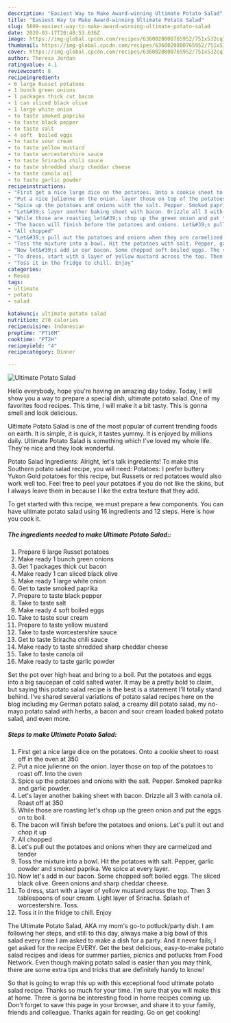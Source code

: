 ```yaml
---
description: "Easiest Way to Make Award-winning Ultimate Potato Salad"
title: "Easiest Way to Make Award-winning Ultimate Potato Salad"
slug: 5809-easiest-way-to-make-award-winning-ultimate-potato-salad
date: 2020-03-17T20:48:53.636Z
image: https://img-global.cpcdn.com/recipes/6360020800765952/751x532cq70/ultimate-potato-salad-recipe-main-photo.jpg
thumbnail: https://img-global.cpcdn.com/recipes/6360020800765952/751x532cq70/ultimate-potato-salad-recipe-main-photo.jpg
cover: https://img-global.cpcdn.com/recipes/6360020800765952/751x532cq70/ultimate-potato-salad-recipe-main-photo.jpg
author: Theresa Jordan
ratingvalue: 4.1
reviewcount: 8
recipeingredient:
- 6 large Russet potatoes
- 1 bunch green onions
- 1 packages thick cut bacon
- 1 can sliced black olive
- 1 large white onion
- to taste smoked paprika
- to taste black pepper
- to taste salt
- 4 soft  boiled eggs
- to taste sour cream
- to taste yellow mustard
- to taste worcestershire sauce
- to taste Sriracha chili sauce
- to taste shredded sharp cheddar cheese
- to taste canola oil
- to taste garlic powder
recipeinstructions:
- "First get a nice large dice on the potatoes. Onto a cookie sheet to roast off in the oven at 350"
- "Put a nice julienne on the onion. layer those on top of the potatoes to roast off. Into the oven"
- "Spice up the potatoes and onions with the salt. Pepper. Smoked paprika and garlic powder."
- "Let&#39;s layer another baking sheet with bacon. Drizzle all 3 with canola oil. Roast off at 350"
- "While those are roasting let&#39;s chop up the green onion and put the eggs on to boil."
- "The bacon will finish before the potatoes and onions. Let&#39;s pull it out and chop it up"
- "All chopped"
- "Let&#39;s pull out the potatoes and onions when they are carmelized and tender"
- "Toss the mixture into a bowl. Hit the potatoes with salt. Pepper, garlic powder and smoked paprika. We spice at every layer."
- "Now let&#39;s add in our bacon. Some chopped soft boiled eggs. The sliced black olive. Green onions and sharp cheddar cheese."
- "To dress, start with a layer of yellow mustard across the top. Then 3 tablespoons of sour cream. Light layer of Sriracha. Splash of worcestershire. Toss."
- "Toss it in the fridge to chill. Enjoy"
categories:
- Resep
tags:
- ultimate
- potato
- salad

katakunci: ultimate potato salad
nutrition: 270 calories
recipecuisine: Indonesian
preptime: "PT16M"
cooktime: "PT2H"
recipeyield: "4"
recipecategory: Dinner

---
```



![Ultimate Potato Salad](https://img-global.cpcdn.com/recipes/6360020800765952/751x532cq70/ultimate-potato-salad-recipe-main-photo.jpg)

Hello everybody, hope you're having an amazing day today. Today, I will show you a way to prepare a special dish, ultimate potato salad. One of my favorites food recipes. This time, I will make it a bit tasty. This is gonna smell and look delicious.

Ultimate Potato Salad is one of the most popular of current trending foods on earth. It is simple, it is quick, it tastes yummy. It is enjoyed by millions daily. Ultimate Potato Salad is something which I've loved my whole life. They're nice and they look wonderful.

Potato Salad Ingredients: Alright, let&#39;s talk ingredients! To make this Southern potato salad recipe, you will need: Potatoes: I prefer buttery Yukon Gold potatoes for this recipe, but Russets or red potatoes would also work well too. Feel free to peel your potatoes if you do not like the skins, but I always leave them in because I like the extra texture that they add.


To get started with this recipe, we must prepare a few components. You can have ultimate potato salad using 16 ingredients and 12 steps. Here is how you cook it.

##### The ingredients needed to make Ultimate Potato Salad::

1. Prepare 6 large Russet potatoes
1. Make ready 1 bunch green onions
1. Get 1 packages thick cut bacon
1. Make ready 1 can sliced black olive
1. Make ready 1 large white onion
1. Get to taste smoked paprika
1. Prepare to taste black pepper
1. Take to taste salt
1. Make ready 4 soft  boiled eggs
1. Take to taste sour cream
1. Prepare to taste yellow mustard
1. Take to taste worcestershire sauce
1. Get to taste Sriracha chili sauce
1. Make ready to taste shredded sharp cheddar cheese
1. Take to taste canola oil
1. Make ready to taste garlic powder


Set the pot over high heat and bring to a boil. Put the potatoes and eggs into a big saucepan of cold salted water. It may be a pretty bold to claim, but saying this potato salad recipe is the best is a statement I&#39;ll totally stand behind. I&#39;ve shared several variations of potato salad recipes here on the blog including my German potato salad, a creamy dill potato salad, my no-mayo potato salad with herbs, a bacon and sour cream loaded baked potato salad, and even more. 

##### Steps to make Ultimate Potato Salad:

1. First get a nice large dice on the potatoes. Onto a cookie sheet to roast off in the oven at 350
1. Put a nice julienne on the onion. layer those on top of the potatoes to roast off. Into the oven
1. Spice up the potatoes and onions with the salt. Pepper. Smoked paprika and garlic powder.
1. Let&#39;s layer another baking sheet with bacon. Drizzle all 3 with canola oil. Roast off at 350
1. While those are roasting let&#39;s chop up the green onion and put the eggs on to boil.
1. The bacon will finish before the potatoes and onions. Let&#39;s pull it out and chop it up
1. All chopped
1. Let&#39;s pull out the potatoes and onions when they are carmelized and tender
1. Toss the mixture into a bowl. Hit the potatoes with salt. Pepper, garlic powder and smoked paprika. We spice at every layer.
1. Now let&#39;s add in our bacon. Some chopped soft boiled eggs. The sliced black olive. Green onions and sharp cheddar cheese.
1. To dress, start with a layer of yellow mustard across the top. Then 3 tablespoons of sour cream. Light layer of Sriracha. Splash of worcestershire. Toss.
1. Toss it in the fridge to chill. Enjoy


The Ultimate Potato Salad, AKA my mom&#39;s go-to potluck/party dish. I am following her steps, and still to this day, always make a big bowl of this salad every time I am asked to make a dish for a party. And it never fails; I get asked for the recipe EVERY. Get the best delicious, easy-to-make potato salad recipes and ideas for summer parties, picnics and potlucks from Food Network. Even though making potato salad is easier than you may think, there are some extra tips and tricks that are definitely handy to know! 

So that is going to wrap this up with this exceptional food ultimate potato salad recipe. Thanks so much for your time. I'm sure that you will make this at home. There is gonna be interesting food in home recipes coming up. Don't forget to save this page in your browser, and share it to your family, friends and colleague. Thanks again for reading. Go on get cooking!
